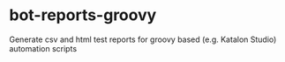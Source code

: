 # bot-reports-groovy
Generate csv and html test reports for groovy based (e.g. Katalon Studio) automation scripts
